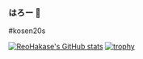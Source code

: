 ### はろー 👋

\#kosen20s

<!--
**ReoHakase/ReoHakase** is a ✨ _special_ ✨ repository because its `README.md` (this file) appears on your GitHub profile.

Here are some ideas to get you started:

- 🔭 I’m currently working on ...
- 🌱 I’m currently learning ...
- 👯 I’m looking to collaborate on ...
- 🤔 I’m looking for help with ...
- 💬 Ask me about ...
- 📫 How to reach me: ...
- 😄 Pronouns: ...
- ⚡ Fun fact: ...
-->

[![ReoHakase's GitHub stats](https://github-readme-stats.vercel.app/api?username=ReoHakase)](https://github.com/anuraghazra/github-readme-stats)
[![trophy](https://github-profile-trophy.vercel.app/?username=ReoHakase)](https://github.com/ryo-ma/github-profile-trophy)
